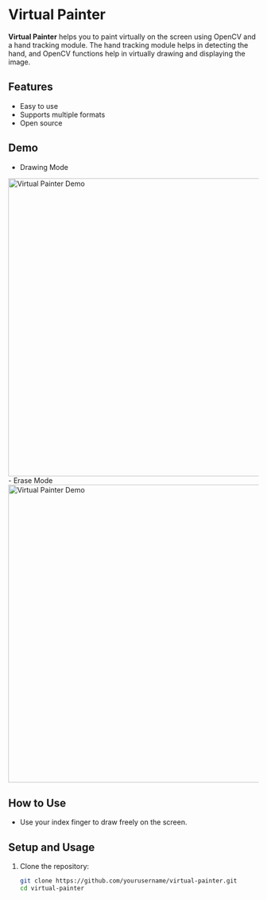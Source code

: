 # Virtual Painter

**Virtual Painter** helps you to paint virtually on the screen using OpenCV and a hand tracking module. The hand tracking module helps in detecting the hand, and OpenCV functions help in virtually drawing and displaying the image.

## Features

- Easy to use
- Supports multiple formats
- Open source

## Demo
- Drawing Mode
<img src="https://github.com/user-attachments/assets/20181772-460d-4a1c-a102-1dbe0dbb6522" width="600" alt="Virtual Painter Demo">
- Erase Mode
<img src="https://github.com/user-attachments/assets/fce9847b-7c6e-4ea0-aa46-7238a4a9c8c3" width="600" alt="Virtual Painter Demo">


## How to Use

- Use your index finger to draw freely on the screen.

## Setup and Usage

1. Clone the repository:
   ```sh
   git clone https://github.com/yourusername/virtual-painter.git
   cd virtual-painter
